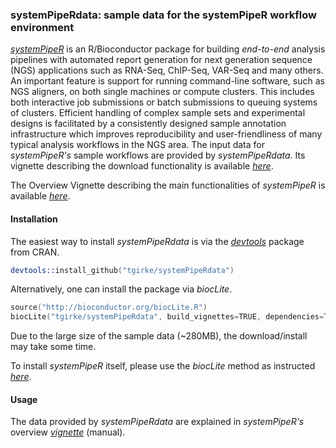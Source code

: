 ### systemPipeRdata: sample data for the systemPipeR workflow environment

[_systemPipeR_](http://www.bioconductor.org/packages/devel/bioc/html/systemPipeR.html)
is an R/Bioconductor package for building *end-to-end* analysis pipelines with
automated report generation for next generation sequence (NGS) applications
such as RNA-Seq, ChIP-Seq, VAR-Seq and many others. An important feature is
support for running command-line software, such as NGS aligners, on both single
machines or compute clusters. This includes both interactive job submissions or
batch submissions to queuing systems of clusters.  Efficient handling of
complex sample sets and experimental designs is facilitated by a consistently
designed sample annotation infrastructure which improves reproducibility and
user-friendliness of many typical analysis workflows in the NGS area. The
input data for _systemPipeR's_ sample workflows are provided by _systemPipeRdata_.
Its vignette describing the download functionality is available [_here_](https://github.com/tgirke/systemPipeRdata/blob/master/vignettes/systemPipeRdata.pdf?raw=true).

The Overview Vignette describing the main functionalities of _systemPipeR_  is available 
[_here_](https://htmlpreview.github.io/?https://github.com/tgirke/systemPipeRdata/blob/master/vignettes/systemPipeR_Presentation.html).

#### Installation 
The easiest way to install _systemPipeRdata_ is via the [_devtools_](http://cran.r-project.org/web/packages/devtools/index.html) 
package from CRAN.
```s
devtools::install_github("tgirke/systemPipeRdata")
```

Alternatively, one can install the package via _biocLite_.
```s
source("http://bioconductor.org/biocLite.R")
biocLite("tgirke/systemPipeRdata", build_vignettes=TRUE, dependencies=TRUE)
```

Due to the large size of the sample data (~280MB), the download/install may take some time.

To install _systemPipeR_ itself, please use the _biocLite_ method as instructed 
[_here_](http://www.bioconductor.org/packages/devel/bioc/html/systemPipeR.html).

#### Usage
The data provided by _systemPipeRdata_ are explained in _systemPipeR's_ overview
[_vignette_](http://www.bioconductor.org/packages/devel/bioc/html/systemPipeR.html) (manual).
